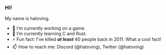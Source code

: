 ### Hi!
My name is hatoving.

- 🔭 I’m currently working on a game.
- 🌱 I’m currently learning C and Rust.
- ⚡ Fun fact: I've killed ***at least*** 40 people back in 2011. What a cool fact!
- 📫 How to reach me: Discord (@hatoving), Twitter (@hatoving)

<!--
**hatoving/hatoving** is a ✨ _special_ ✨ repository because its `README.md` (this file) appears on your GitHub profile.

Here are some ideas to get you started:

- 🔭 I’m currently working on ...
- 🌱 I’m currently learning ...
- 👯 I’m looking to collaborate on ...
- 🤔 I’m looking for help with ...
- 💬 Ask me about ...
- 📫 How to reach me: ...
- 😄 Pronouns: ...
- ⚡ Fun fact: ...
-->
